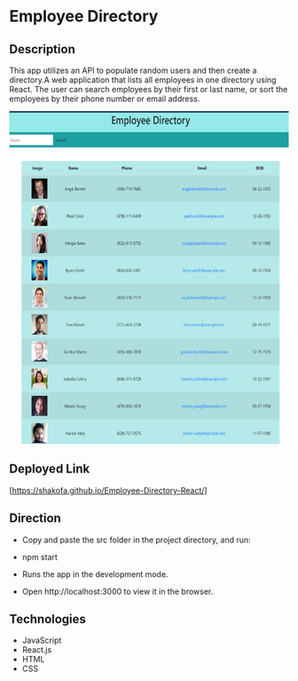 # Employee Directory
## Description
This app utilizes an API to populate random users and then create a directory.A web application that lists all employees in one directory using React. The user can search employees by their first or last name, or sort the employees by their phone number or email address. 

<img src="public\Screenshot (64).png" height="600" width="800">

## Deployed Link
[https://shakofa.github.io/Employee-Directory-React/]

## Direction
* Copy and paste the src folder in the project directory, and run:

* npm start

* Runs the app in the development mode.
* Open http://localhost:3000 to view it in the browser.

## Technologies
* JavaScript
* React.js
* HTML
* CSS

